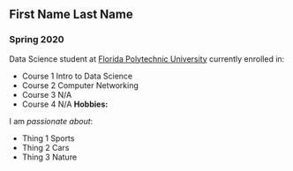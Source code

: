 ## First Name Last Name

### Spring 2020 

Data Science student at [Florida Polytechnic University](https://www.floridapoly.edu) currently enrolled in: 

- Course 1
Intro to Data Science
- Course 2
Computer Networking
- Course 3
N/A
- Course 4
N/A
**Hobbies:**

I am _passionate about_: 

- Thing 1
Sports
- Thing 2
Cars
- Thing 3
Nature
